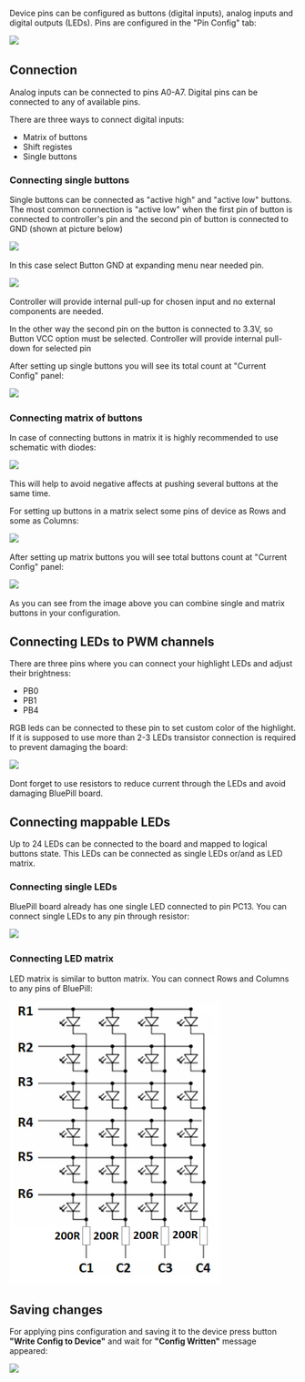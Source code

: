 Device pins can be configured as buttons (digital inputs), analog inputs and digital outputs (LEDs). Pins are configured in the "Pin Config" tab:

![](https://github.com/FreeJoy-Team/FreeJoyConfigurator/blob/master/images/pins_configuration/pins_tab.png)

## Connection

Analog inputs can be connected to pins A0-A7. Digital pins can be connected to any of available pins.

There are three ways to connect digital inputs:

* Matrix of buttons
* Shift registes
* Single buttons

### Connecting single buttons

Single buttons can be connected as "active high" and "active low" buttons. The most common connection is "active low" when the first pin of button is connected to controller's pin and the second pin of button is connected to GND (shown at picture below)

![](https://github.com/FreeJoy-Team/FreeJoyConfigurator/blob/master/images/pins_configuration/button_connect.png)

In this case select Button GND at expanding menu near needed pin.

![](https://github.com/FreeJoy-Team/FreeJoyConfigurator/blob/master/images/pins_configuration/button_pin.png)

Controller will provide internal pull-up for chosen input and no external components are needed. 

In the other way the second pin on the button is connected to 3.3V, so Button VCC option must be selected. Controller will provide internal pull-down for selected pin

After setting up single buttons you will see its total count at "Current Config" panel:

![](https://github.com/FreeJoy-Team/FreeJoyConfigurator/blob/master/images/pins_configuration/single_buttons_config.png)

### Connecting matrix of buttons 

In case of connecting buttons in matrix it is highly recommended to use schematic with diodes:

<img src="https://github.com/FreeJoy-Team/FreeJoyConfigurator/blob/master/images/pins_configuration/button_matrix.png" height=400/>

This will help to avoid negative affects at pushing several buttons at the same time.

For setting up buttons in a matrix select some pins of device as Rows and some as Columns:

![](https://github.com/FreeJoy-Team/FreeJoyConfigurator/blob/master/images/pins_configuration/button_matrix_pins.png)

After setting up matrix buttons you will see total buttons count at "Current Config" panel:

![](https://github.com/FreeJoy-Team/FreeJoyConfigurator/blob/master/images/pins_configuration/maxtrix_buttons_config.png)

As you can see from the image above you can combine single and matrix buttons in your configuration.

## Connecting LEDs to PWM channels

There are three pins where you can connect your highlight LEDs and adjust their brightness:

* PB0
* PB1
* PB4 

RGB leds can be connected to these pin to set custom color of the highlight. If it is supposed to use more than 2-3 LEDs transistor connection is required to prevent damaging the board:

![](https://github.com/FreeJoy-Team/FreeJoyConfigurator/blob/master/images/pins_configuration/led_transistor.png)

Dont forget to use resistors to reduce current through the LEDs and avoid damaging BluePill board.

## Connecting mappable LEDs

Up to 24 LEDs can be connected to the board and mapped to logical buttons state. This LEDs can be connected as single LEDs or/and as LED matrix.

### Connecting single LEDs

BluePill board already has one single LED connected to pin PC13. You can connect single LEDs to any pin through resistor:

![](https://github.com/FreeJoy-Team/FreeJoyConfigurator/blob/master/images/pins_configuration/single_led_connection.png)

### Connecting LED matrix

LED matrix is similar to button matrix. You can connect Rows and Columns to any pins of BluePill:

![](https://github.com/FreeJoy-Team/FreeJoyConfigurator/blob/master/images/pins_configuration/led_matrix.png)


## Saving changes

For applying pins configuration and saving it to the device press button **"Write Config to Device"** and wait for **"Config Written"** message appeared:

![](https://github.com/FreeJoy-Team/FreeJoyConfigurator/blob/master/images/config_written.png)